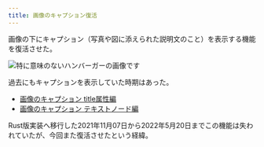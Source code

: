 ```yaml
---
title: 画像のキャプション復活
---
```

画像の下にキャプション（写真や図に添えられた説明文のこと）を表示する機能を復活させた。

![](https://lh4.googleusercontent.com/YFlD10ZrHxiJMwr9YTt_5HoZkTzdxQw1rT3pUdbOwVhRzmrJFxdnV0RGxnbh9e--OlBJRsrcvWtaWBeu0Z6gT_jdqqDddkVGc4UaguWC3cr34yiEuYifmp4PBAu83W8sjMCktJ4ZR_Bp5yDggg "特に意味のないハンバーガーの画像です")

過去にもキャプションを表示していた時期はあった。

*   [画像のキャプション title属性編](https://r7kamura.com/articles/2020-11-07-image-caption-revised)
*   [画像のキャプション テキストノード編](https://r7kamura.com/articles/2020-09-22-markdown-caption)

Rust版実装へ移行した2021年11月07日から2022年5月20日までこの機能は失われていたが、今回また復活させたという経緯。
